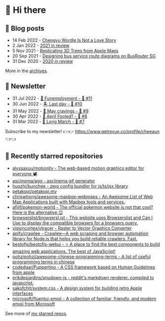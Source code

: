 # 👋 Hi there

## 📝 Blog posts

<!-- feed start -->
- 14 Feb 2022 - [Chengyu Wordle Is Not a Love Story](https://cheeaun.com/blog/2022/02/chengyu-wordle-is-not-a-love-story/)
- 2 Jan 2022 - [2021 in review](https://cheeaun.com/blog/2022/01/2021-in-review/)
- 5 Nov 2021 - [Replicating 3D Trees from Apple Maps](https://cheeaun.com/blog/2021/11/replicating-3d-trees-apple-maps/)
- 20 Sep 2021 - [Designing bus service route diagrams on BusRouter SG](https://cheeaun.com/blog/2021/09/bus-service-route-diagrams-busrouter-sg/)
- 31 Dec 2020 - [2020 in review](https://cheeaun.com/blog/2020/12/2020-in-review/)
<!-- feed end -->

More in the [archives](https://cheeaun.com/blog/archives/).

## 📰 Newsletter

<!-- newsletter start -->
- 31 Jul 2022 - [🕺 Funemployment - 🥫 #11](https://www.getrevue.co/profile/cheeaun/issues/funemployment-11-1247643)
- 30 Jun 2022 - [🏝️ Last day - 🥫 #10](https://www.getrevue.co/profile/cheeaun/issues/last-day-10-1202564)
- 31 May 2022 - [🍜 May cravings - 🥫 #9](https://www.getrevue.co/profile/cheeaun/issues/may-cravings-9-1158473)
- 30 Apr 2022 - [🤔 April Fooled? - 🥫 #8](https://www.getrevue.co/profile/cheeaun/issues/april-fooled-8-1112032)
- 31 Mar 2022 - [🚶 Long March - 🥫 #7](https://www.getrevue.co/profile/cheeaun/issues/long-march-7-1061697)
<!-- newsletter end -->

Subscribe to my newsletter! 👉👉 https://www.getrevue.co/profile/cheeaun 👈👈

## 🌟 Recently starred repositories

<!-- starred repos start -->
- [alyssaxuu/motionity - The web-based motion graphics editor for everyone 📽](https://github.com/alyssaxuu/motionity)
- [asciinema/agg - asciinema gif generator](https://github.com/asciinema/agg)
- [huozhi/bunchee - zero config bundler for js/ts/jsx library](https://github.com/huozhi/bunchee)
- [petakopi/petakopi.my](https://github.com/petakopi/petakopi.my)
- [chriswhong/awesome-mapbox-webmaps - An Awesome List of Web Map Applications built with Mapbox tools and services.  ](https://github.com/chriswhong/awesome-mapbox-webmaps)
- [afiiif/pokemon-world - The official pokemon website is not that cool? Here is the alternative 😉](https://github.com/afiiif/pokemon-world)
- [browserslist/browsersl.ist - This website uses Browserslist and Can I Use to display the compatible browsers for a browsers query.](https://github.com/browserslist/browsersl.ist)
- [visioncortex/vtracer - Raster to Vector Graphics Converter](https://github.com/visioncortex/vtracer)
- [apify/crawlee - Crawlee—A web scraping and browser automation library for Node.js that helps you build reliable crawlers. Fast.](https://github.com/apify/crawlee)
- [bestofjs/bestofjs-webui - :star: A place to find the best components to build amazing web applications. The best of JavaScript!](https://github.com/bestofjs/bestofjs-webui)
- [pohzipohzi/awesome-chinese-programming-terms - A list of useful programming terms in chinese](https://github.com/pohzipohzi/awesome-chinese-programming-terms)
- [codedgar/Puppertino - A CSS framework based on Human Guidelines from apple](https://github.com/codedgar/Puppertino)
- [erikdesjardins/snudown-js - reddit's markdown renderer. compiled to javascript.](https://github.com/erikdesjardins/snudown-js)
- [sakofchit/system.css - A design system for building retro Apple interfaces](https://github.com/sakofchit/system.css)
- [microsoft/fluentui-emoji - A collection of familiar, friendly, and modern emoji from Microsoft](https://github.com/microsoft/fluentui-emoji)
<!-- starred repos end -->

See more of [my starred repos](https://github.com/stars/cheeaun/).